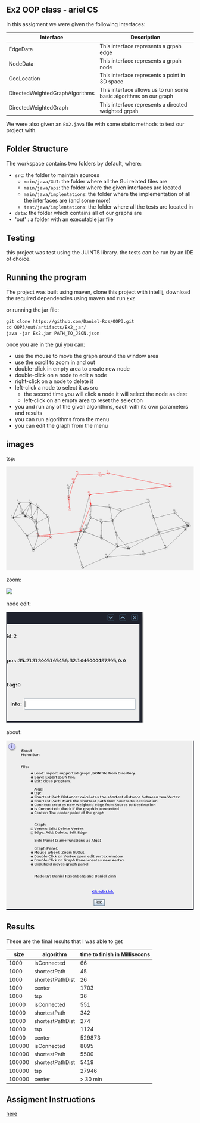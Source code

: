 ## Ex2 OOP class - ariel CS

In this assigment we were given the following interfaces:

| Interface                       | Description                                                        |
|---------------------------------|--------------------------------------------------------------------|
| EdgeData                        | This interface represents a grpah edge                             |
| NodeData                        | This interface represents a grpah node                             |
| GeoLocation                     | This interface represents a point in 3D space                      |
| DirectedWeightedGraphAlgorithms | This interface allows us to run some basic algorithms on our graph |
| DirectedWeightedGraph           | This interface represents a directed weighted grpah                |

We were also given an `Ex2.java` file with some static methods to test our project with.

## Folder Structure

The workspace contains two folders by default, where:

- `src`: the folder to maintain sources
    - `main/java/GUI`: the folder where all the Gui related files are 
    - `main/java/api`: the folder where the given interfaces are located
    - `main/java/implentations`: the folder where the implementation of all the interfaces are (and some more)
    - `test/java/implentations`: the folder where all the tests are located in
- `data`: the folder which contains all of our graphs are 
- 'out' : a folder with an executable jar file


## Testing
this project was test using the JUINT5 library. the tests can be run by an IDE of choice.


## Running the program
The project was built using maven, clone this project with intellij, download the required dependencies using maven and run
`Ex2`

or running the jar file:

    git clone https://github.com/Daniel-Ros/OOP3.git
    cd OOP3/out/artifacts/Ex2_jar/
    java -jar Ex2.jar PATH_TO_JSON.json

once you are in the gui you can:
- use the mouse to move the graph around the window area
- use the scroll to zoom in and out
- double-click in empty area to create new node
- double-click on a node to edit a node
- right-click on a node to delete it
- left-click a node to select it as src
  - the second time you will click a node it will select the node as dest
  - left-click on an empty area to reset the selection
- you and run any of the given algorithms, each with its own parameters and results
- you can run algorithms from the menu
- you can edit the graph from the menu

## images
tsp:

![img.png](img.png)

zoom:

![](zoom.gif)

node edit:

![img_1.png](img_1.png)

about:

![img_2.png](img_2.png)

##  Results

These are the final results that I was able to get

| size   | algorithm        | time to finish in Millisecons |
|--------|------------------|-------------------------------|
 | 1000   | isConnected      | 66                            |
 | 1000   | shortestPath     | 45                            |
 | 1000   | shortestPathDist | 26                            |
 | 1000   | center           | 1703                          |
 | 1000   | tsp              | 36                            |
 | 10000  | isConnected      | 551                           |
 | 10000  | shortestPath     | 342                           |
 | 10000  | shortestPathDist | 274                           |
 | 10000  | tsp              | 1124                          |
 | 10000  | center           | 529873                        |
 | 100000 | isConnected      | 8095                          |
 | 100000 | shortestPath     | 5500                          |
 | 100000 | shortestPathDist | 5419                          |
 | 100000 | tsp              | 27946                         |
 | 100000 | center           | > 30 min                      |



## Assigment Instructions
[here](https://docs.google.com/document/d/17h5VGIHtqWHrzgoRjH05_PjHgCn8-EDcecrkR9sVChQ/edit)